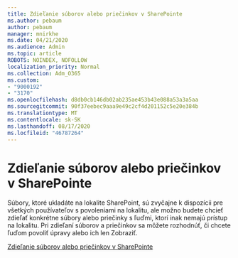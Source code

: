 ```yaml
---
title: Zdieľanie súborov alebo priečinkov v SharePointe
ms.author: pebaum
author: pebaum
manager: mnirkhe
ms.date: 04/21/2020
ms.audience: Admin
ms.topic: article
ROBOTS: NOINDEX, NOFOLLOW
localization_priority: Normal
ms.collection: Adm_O365
ms.custom:
- "9000192"
- "3170"
ms.openlocfilehash: d8db0cb146db02ab235ae453b43e088a53a3a5aa
ms.sourcegitcommit: 90f37eebec9aaa9e49c2cf4d201152c5e20e384b
ms.translationtype: MT
ms.contentlocale: sk-SK
ms.lasthandoff: 08/17/2020
ms.locfileid: "46787264"
---
```

# <a name="how-to-share-sharepoint-files-or-folders"></a>Zdieľanie súborov alebo priečinkov v SharePointe

Súbory, ktoré ukladáte na lokalite SharePoint, sú zvyčajne k dispozícii pre všetkých používateľov s povoleniami na lokalitu, ale možno budete chcieť zdieľať konkrétne súbory alebo priečinky s ľuďmi, ktorí inak nemajú prístup na lokalitu. Pri zdieľaní súborov a priečinkov sa môžete rozhodnúť, či chcete ľuďom povoliť úpravy alebo ich len Zobraziť.

[Zdieľanie súborov alebo priečinkov v SharePointe](https://support.office.com/article/1fe37332-0f9a-4719-970e-d2578da4941c)